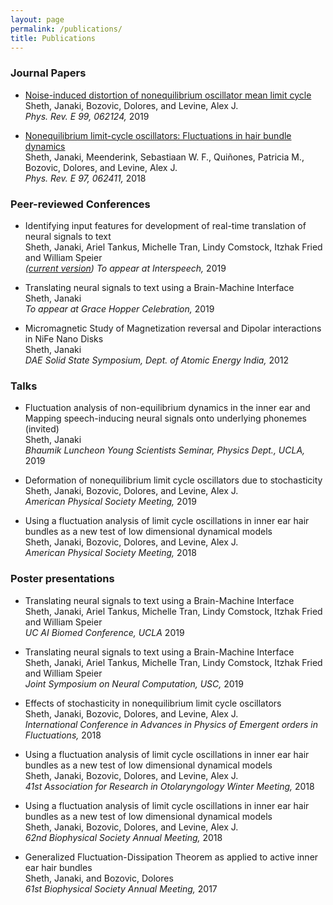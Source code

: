 ```yaml
---
layout: page
permalink: /publications/
title: Publications
---
```


### Journal Papers

* [Noise-induced distortion of nonequilibrium oscillator mean limit cycle](https://journals.aps.org/pre/abstract/10.1103/PhysRevE.99.062124) <br> Sheth, Janaki, Bozovic, Dolores, and Levine, Alex J. <br>*Phys. Rev. E 99, 062124,* 2019

* [Nonequilibrium limit-cycle oscillators: Fluctuations in hair bundle
  dynamics](https://journals.aps.org/pre/abstract/10.1103/PhysRevE.97.062411) <br> Sheth, Janaki, Meenderink, Sebastiaan W. F., Quiñones, Patricia
  M., Bozovic, Dolores, and Levine, Alex J. <br>*Phys. Rev. E 97, 062411,* 2018

### Peer-reviewed Conferences
* Identifying input features for development of real-time translation of neural signals to text <br> Sheth, Janaki, Ariel Tankus, Michelle Tran, Lindy Comstock, Itzhak Fried and William Speier <br>*([current version](https://www.academia.edu/39666821/Identifying_input_features_for_development_of_real-time_translation_of_neural_signals_to_text)) To appear at Interspeech,* 2019

* Translating neural signals to text using a Brain-Machine Interface <br> Sheth, Janaki <br>*To appear at Grace Hopper Celebration,* 2019

* Micromagnetic Study of Magnetization reversal and Dipolar interactions in NiFe Nano Disks <br>Sheth, Janaki <br> *DAE Solid State Symposium, Dept. of Atomic Energy India,* 2012

### Talks
* Fluctuation analysis of non-equilibrium dynamics in the inner ear and Mapping speech-inducing neural signals onto underlying phonemes (invited)<br>Sheth, Janaki <br> *Bhaumik Luncheon Young Scientists Seminar, Physics Dept., UCLA,* 2019

* Deformation of nonequilibrium limit cycle oscillators due to stochasticity <br>Sheth, Janaki, Bozovic, Dolores, and Levine, Alex J.<br> *American Physical Society Meeting,* 2019

* Using a fluctuation analysis of limit cycle oscillations in inner ear hair bundles as a new test of low dimensional dynamical models <br>Sheth, Janaki, Bozovic, Dolores, and Levine, Alex J.<br> *American Physical Society Meeting,* 2018

### Poster presentations
* Translating neural signals to text using a Brain-Machine Interface <br> Sheth,
  Janaki, Ariel Tankus, Michelle Tran, Lindy Comstock, Itzhak Fried and William Speier  <br>*UC AI Biomed Conference, UCLA* 2019

* Translating neural signals to text using a Brain-Machine Interface <br> Sheth,
  Janaki, Ariel Tankus, Michelle Tran, Lindy Comstock, Itzhak Fried and William Speier <br>*Joint Symposium on Neural Computation, USC,* 2019

* Effects of stochasticity in nonequilibrium limit cycle oscillators <br> Sheth,
  Janaki, Bozovic, Dolores, and Levine, Alex J. <br>*International Conference in
  Advances in Physics of Emergent orders in Fluctuations,* 2018

* Using a fluctuation analysis of limit cycle oscillations in inner ear hair
  bundles as a new test of low dimensional dynamical models <br> Sheth, Janaki,
  Bozovic, Dolores, and Levine, Alex J. <br>*41st Association for Research in
  Otolaryngology Winter Meeting,* 2018

* Using a fluctuation analysis of limit cycle oscillations in inner ear hair
  bundles as a new test of low dimensional dynamical models <br>Sheth, Janaki,
  Bozovic, Dolores, and Levine, Alex J. <br>*62nd Biophysical Society Annual
  Meeting,* 2018

* Generalized Fluctuation-Dissipation Theorem as applied to active inner ear
  hair bundles <br> Sheth, Janaki, and Bozovic, Dolores <br> *61st Biophysical
  Society Annual Meeting,* 2017
